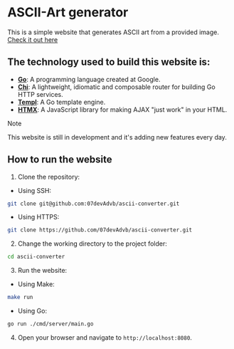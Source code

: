 # ASCII-Art generator
This is a simple website that generates ASCII art from a provided image.
[Check it out here](https://artscii.onrender.com/)

## The technology used to build this website is:
- **[Go](https://golang.org/)**: A programming language created at Google.
- **[Chi](https://go-chi.io/#/)**: A lightweight, idiomatic and composable router for building Go HTTP services.
- **[Templ](https://templ.guide/)**: A Go template engine.
- **[HTMX](https://htmx.org/)**: A JavaScript library for making AJAX "just work" in your HTML.

> [!NOTE]
> This website is still in development and it's adding new features every day.

## How to run the website
1. Clone the repository:
- Using SSH:
```bash
git clone git@github.com:07devAdvb/ascii-converter.git
```
- Using HTTPS:
```bash
git clone https://github.com/07devAdvb/ascii-converter.git 
```
2. Change the working directory to the project folder:
```bash
cd ascii-converter
```
3. Run the website:
- Using Make:
```bash
make run
```
- Using Go:
```bash
go run ./cmd/server/main.go
```
4. Open your browser and navigate to `http://localhost:8080`.
